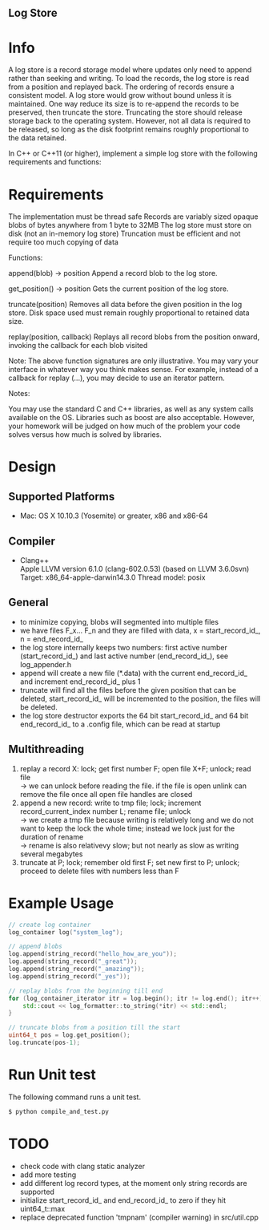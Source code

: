 ## Log Store

# Info
A log store is a record storage model where updates only need to append rather than seeking and writing. To load the records, the log store is read from a position and replayed back. The ordering of records ensure a consistent model. A log store would grow without bound unless it is maintained. One way reduce its size is to re-append the records to be preserved, then truncate the store. Truncating the store should release storage back to the operating system. However, not all data is required to be released, so long as the disk footprint remains roughly proportional to the data retained.

In C++ or C++11 (or higher), implement a simple log store with the following requirements and functions:

# Requirements

The implementation must be thread safe
Records are variably sized opaque blobs of bytes anywhere from 1 byte to 32MB
The log store must store on disk (not an in-memory log store)
Truncation must be efficient and not require too much copying of data

Functions:

  append(blob) -> position
    Append a record blob to the log store.

  get_position() -> position
    Gets the current position of the log store.

  truncate(position)
    Removes all data before the given position in the log store. Disk space used must remain roughly proportional to retained data size.

  replay(position, callback)
    Replays all record blobs from the position onward, invoking the callback for each blob visited

Note: The above function signatures are only illustrative. You may vary your interface in whatever way you think makes sense. For example, instead of a callback for replay (...), you may decide to use an iterator pattern.

Notes:

You may use the standard C and C++ libraries, as well as any system calls available on the OS. Libraries such as boost are also acceptable. However, your homework will be judged on how much of the problem your code solves versus how much is solved by libraries.

# Design

## Supported Platforms
- Mac: OS X 10.10.3 (Yosemite) or greater, x86 and x86-64

## Compiler
- Clang++ <br>
Apple LLVM version 6.1.0 (clang-602.0.53) (based on LLVM 3.6.0svn)
Target: x86_64-apple-darwin14.3.0
Thread model: posix

## General
- to minimize copying, blobs will segmented into multiple files
- we have files F_x... F_n and they are filled with data, x = start_record_id_, n = end_record_id_
- the log store internally keeps two numbers: first active number (start_record_id_) and last active number (end_record_id_), see log_appender.h
- append will create a new file (*.data) with the current end_record_id_ and increment end_record_id_ plus 1
- truncate will find all the files before the given position that can be deleted, start_record_id_ will be incremented to the position, the files will be deleted.
- the log store destructor exports the 64 bit start_record_id_ and 64 bit end_record_id_ to a .config file, which can be read at startup

## Multithreading
  1. replay a record X: lock; get first number F; open file X+F; unlock; read file <br>
  -> we can unlock before reading the file. if the file is open unlink can remove the file once all open file handles are closed 
  2. append a new record: write to tmp file; lock; increment record_current_index number L; rename file; unlock <br>
  -> we create a tmp file because writing is relatively long and we do not want to keep the lock the whole time; instead we lock just for the duration of rename <br>
  -> rename is also relativevy slow; but not nearly as slow as writing several megabytes
  3. truncate at P; lock; remember old first F; set new first to P; unlock; proceed to delete files with numbers less than F

# Example Usage
```cpp
// create log container
log_container log("system_log");

// append blobs
log.append(string_record("hello_how_are_you"));
log.append(string_record("_great"));
log.append(string_record("_amazing"));
log.append(string_record("_yes"));

// replay blobs from the beginning till end
for (log_container_iterator itr = log.begin(); itr != log.end(); itr++) {
    std::cout << log_formatter::to_string(*itr) << std::endl;
}

// truncate blobs from a position till the start
uint64_t pos = log.get_position();
log.truncate(pos-1);
```

# Run Unit test
The following command runs a unit test.

```python
$ python compile_and_test.py
```

# TODO
- check code with clang static analyzer
- add more testing
- add different log record types, at the moment only string records are supported
- initialize start_record_id_ and end_record_id_ to zero if they hit uint64_t::max
- replace deprecated function 'tmpnam' (compiler warning) in src/util.cpp